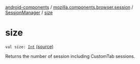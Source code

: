 [android-components](../../index.md) / [mozilla.components.browser.session](../index.md) / [SessionManager](index.md) / [size](./size.md)

# size

`val size: `[`Int`](https://kotlinlang.org/api/latest/jvm/stdlib/kotlin/-int/index.html) [(source)](https://github.com/mozilla-mobile/android-components/blob/master/components/browser/session/src/main/java/mozilla/components/browser/session/SessionManager.kt#L36)

Returns the number of session including CustomTab sessions.

